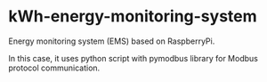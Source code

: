 # kWh-energy-monitoring-system
Energy monitoring system (EMS) based on RaspberryPi.

In this case, it uses python script with pymodbus library for Modbus protocol communication.

